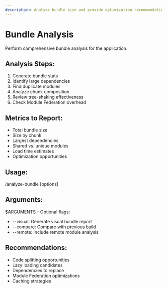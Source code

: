 ```yaml
---
description: Analyze bundle size and provide optimization recommendations
---
```


# Bundle Analysis

Perform comprehensive bundle analysis for the application.

## Analysis Steps:
1. Generate bundle stats
2. Identify large dependencies
3. Find duplicate modules
4. Analyze chunk composition
5. Review tree-shaking effectiveness
6. Check Module Federation overhead

## Metrics to Report:
- Total bundle size
- Size by chunk
- Largest dependencies
- Shared vs. unique modules
- Load time estimates
- Optimization opportunities

## Usage:
/analyze-bundle [options]

## Arguments:
$ARGUMENTS - Optional flags:
- --visual: Generate visual bundle report
- --compare: Compare with previous build
- --remote: Include remote module analysis

## Recommendations:
- Code splitting opportunities
- Lazy loading candidates
- Dependencies to replace
- Module Federation optimizations
- Caching strategies
